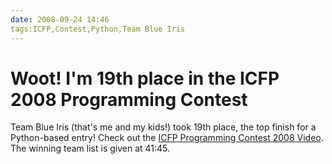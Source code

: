 ```yaml
---
date: 2008-09-24 14:46
tags:ICFP,Contest,Python,Team Blue Iris
---
```


# Woot! I'm 19th place in the ICFP 2008 Programming Contest

Team Blue Iris (that's me and my kids!) took 19th place, the top finish for a
Python-based entry! Check out the
[ICFP Programming Contest 2008 Video](http://video.google.com/videoplay?docid=-4697764813432201693).
The winning team list is given at 41:45.
